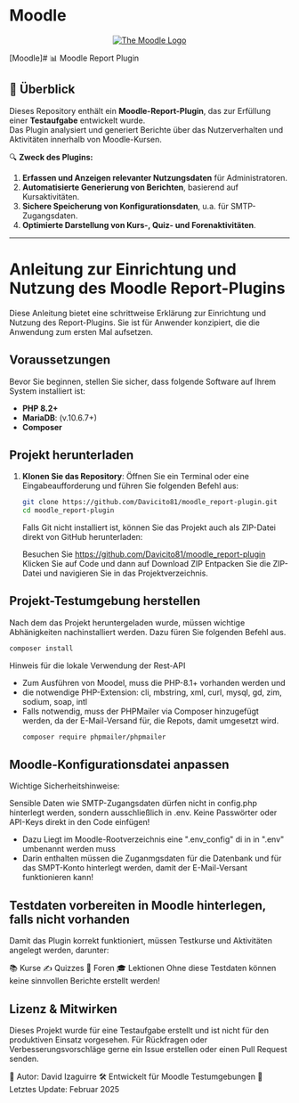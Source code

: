 # Moodle

<p align="center"><a href="https://moodle.org" target="_blank" title="Moodle Website">
  <img src="https://raw.githubusercontent.com/moodle/moodle/main/.github/moodlelogo.svg" alt="The Moodle Logo">
</a></p>

[Moodle]# 📊 Moodle Report Plugin

## 📖 **Überblick**
Dieses Repository enthält ein **Moodle-Report-Plugin**, das zur Erfüllung einer **Testaufgabe** entwickelt wurde.  
Das Plugin analysiert und generiert Berichte über das Nutzerverhalten und Aktivitäten innerhalb von Moodle-Kursen.

🔍 **Zweck des Plugins:**
1. **Erfassen und Anzeigen relevanter Nutzungsdaten** für Administratoren.
2. **Automatisierte Generierung von Berichten**, basierend auf Kursaktivitäten.
3. **Sichere Speicherung von Konfigurationsdaten**, u.a. für SMTP-Zugangsdaten.
4. **Optimierte Darstellung von Kurs-, Quiz- und Forenaktivitäten**.

---

# Anleitung zur Einrichtung und Nutzung des Moodle Report-Plugins

Diese Anleitung bietet eine schrittweise Erklärung zur Einrichtung und Nutzung des Report-Plugins.
Sie ist für Anwender konzipiert, die die Anwendung zum ersten Mal aufsetzen.

## Voraussetzungen

Bevor Sie beginnen, stellen Sie sicher, dass folgende Software auf Ihrem System installiert ist:

- **PHP 8.2+**
- **MariaDB**: (v.10.6.7+)
- **Composer** 
  
## Projekt herunterladen

1. **Klonen Sie das Repository**:
   Öffnen Sie ein Terminal oder eine Eingabeaufforderung und führen Sie folgenden Befehl aus:

   ```bash
   git clone https://github.com/Davicito81/moodle_report-plugin.git
   cd moodle_report-plugin
   ```
   Falls Git nicht installiert ist, können Sie das Projekt auch als ZIP-Datei direkt von GitHub herunterladen:

   Besuchen Sie https://github.com/Davicito81/moodle_report-plugin
   Klicken Sie auf Code und dann auf Download ZIP
   Entpacken Sie die ZIP-Datei und navigieren Sie in das Projektverzeichnis.

## Projekt-Testumgebung herstellen 
   Nach dem das Projekt heruntergeladen wurde, müssen wichtige Abhänigkeiten nachinstalliert werden.
   Dazu füren Sie folgenden Befehl aus.
   
   ```bash
   composer install
   ```
   

   Hinweis für die lokale Verwendung der Rest-API 
   - Zum Ausführen von Moodel, muss die PHP-8.1+ vorhanden werden und
   - die notwendige PHP-Extension: cli, mbstring, xml, curl, mysql, gd, zim, sodium, soap, intl
   - Falls notwendig, muss der PHPMailer via Composer hinzugefügt werden, da der E-Mail-Versand für, die Repots, damit
     umgesetzt wird.
     ```bash
     composer require phpmailer/phpmailer   
     ```


## Moodle-Konfigurationsdatei anpassen
Wichtige Sicherheitshinweise:

Sensible Daten wie SMTP-Zugangsdaten dürfen nicht in config.php hinterlegt werden, sondern ausschließlich in .env.
Keine Passwörter oder API-Keys direkt in den Code einfügen!
- Dazu Liegt im Moodle-Rootverzeichnis eine ".env_config" di in in ".env" umbenannt werden muss
- Darin enthalten müssen die Zuganmgsdaten für die Datenbank und für das SMPT-Konto hinterlegt werden, damit der E-Mail-Versant funktionieren kann! 
  
## Testdaten vorbereiten in Moodle hinterlegen, falls nicht vorhanden
Damit das Plugin korrekt funktioniert, müssen Testkurse und Aktivitäten angelegt werden, darunter:

📚 Kurse
✍ Quizzes
💬 Foren
🎓 Lektionen
Ohne diese Testdaten können keine sinnvollen Berichte erstellt werden!


## Lizenz & Mitwirken
Dieses Projekt wurde für eine Testaufgabe erstellt und ist nicht für den produktiven Einsatz vorgesehen.
Für Rückfragen oder Verbesserungsvorschläge gerne ein Issue erstellen oder einen Pull Request senden.

📌 Autor: David Izaguirre
🛠 Entwickelt für Moodle Testumgebungen
📅 Letztes Update: Februar 2025

